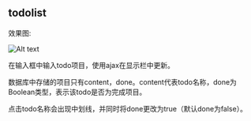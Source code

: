 ## todolist
效果图:

![Alt text](http://i1.piimg.com/567571/419bcb1fe825f75e.png)

在输入框中输入todo项目，使用ajax在显示栏中更新。

数据库中存储的项目只有content，done。content代表todo名称，done为Boolean类型，表示该todo是否为完成项目。

点击todo名称会出现中划线，并同时将done更改为true（默认done为false）。
